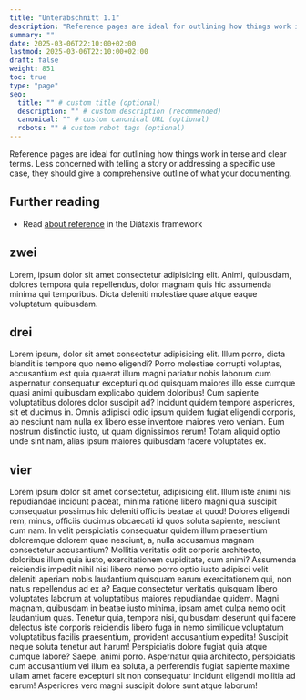 ```yaml
---
title: "Unterabschnitt 1.1"
description: "Reference pages are ideal for outlining how things work in terse and clear terms."
summary: ""
date: 2025-03-06T22:10:00+02:00
lastmod: 2025-03-06T22:10:00+02:00
draft: false
weight: 851
toc: true
type: "page"
seo:
  title: "" # custom title (optional)
  description: "" # custom description (recommended)
  canonical: "" # custom canonical URL (optional)
  robots: "" # custom robot tags (optional)
---
```


Reference pages are ideal for outlining how things work in terse and clear terms. Less concerned with telling a story or addressing a specific use case, they should give a comprehensive outline of what your documenting.

## Further reading

- Read [about reference](https://diataxis.fr/reference/) in the Diátaxis framework

## zwei

Lorem, ipsum dolor sit amet consectetur adipisicing elit. Animi, quibusdam, dolores tempora quia repellendus, dolor magnam quis hic assumenda minima qui temporibus. Dicta deleniti molestiae quae atque eaque voluptatum quibusdam.

## drei

Lorem ipsum, dolor sit amet consectetur adipisicing elit. Illum porro, dicta blanditiis tempore quo nemo eligendi? Porro molestiae corrupti voluptas, accusantium est quia quaerat illum magni pariatur nobis laborum cum aspernatur consequatur excepturi quod quisquam maiores illo esse cumque quasi animi quibusdam explicabo quidem doloribus! Cum sapiente voluptatibus dolores dolor suscipit ad? Incidunt quidem tempore asperiores, sit et ducimus in. Omnis adipisci odio ipsum quidem fugiat eligendi corporis, ab nesciunt nam nulla ex libero esse inventore maiores vero veniam. Eum nostrum distinctio iusto, ut quam dignissimos rerum! Totam aliquid optio unde sint nam, alias ipsum maiores quibusdam facere voluptates ex.

## vier

Lorem ipsum dolor sit amet consectetur, adipisicing elit. Illum iste animi nisi repudiandae incidunt placeat, minima ratione libero magni quia suscipit consequatur possimus hic deleniti officiis beatae at quod! Dolores eligendi rem, minus, officiis ducimus obcaecati id quos soluta sapiente, nesciunt cum nam. In velit perspiciatis consequatur quidem illum praesentium doloremque dolorem quae nesciunt, a, nulla accusamus magnam consectetur accusantium? Mollitia veritatis odit corporis architecto, doloribus illum quia iusto, exercitationem cupiditate, cum animi? Assumenda reiciendis impedit nihil nisi libero nemo porro optio iusto adipisci velit deleniti aperiam nobis laudantium quisquam earum exercitationem qui, non natus repellendus ad ex a? Eaque consectetur veritatis quisquam libero voluptates laborum at voluptatibus maiores repudiandae quidem. Magni magnam, quibusdam in beatae iusto minima, ipsam amet culpa nemo odit laudantium quas. Tenetur quia, tempora nisi, quibusdam deserunt qui facere delectus iste corporis reiciendis libero fuga in nemo similique voluptatum voluptatibus facilis praesentium, provident accusantium expedita! Suscipit neque soluta tenetur aut harum! Perspiciatis dolore fugiat quia atque cumque labore? Saepe, animi porro. Aspernatur quia architecto, perspiciatis cum accusantium vel illum ea soluta, a perferendis fugiat sapiente maxime ullam amet facere excepturi sit non consequatur incidunt eligendi mollitia ad earum! Asperiores vero magni suscipit dolore sunt atque laborum!